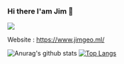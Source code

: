 ### Hi there I'am Jim 👋
![](https://vistr.dev/badge?repo=Jimgeo98.Jimgeo98)


  Website : https://www.jimgeo.ml/

![Anurag's github stats](https://github-readme-stats.vercel.app/api?username=Jimgeo98&theme=vue&show_icons=true)  [![Top Langs](https://github-readme-stats.vercel.app/api/top-langs/?username=Jimgeo98&layout=compact)](https://github.com/anuraghazra/github-readme-stats)

<!--
**Jimgeo98/Jimgeo98** is a ✨ _special_ ✨ repository because its `README.md` (this file) appears on your GitHub profile.

Here are some ideas to get you started:

- 🔭 I’m currently working on ...
- 🌱 I’m currently learning ...
- 👯 I’m looking to collaborate on ...
- 🤔 I’m looking for help with ...
- 💬 Ask me about ...
- 📫 How to reach me: ...
- 😄 Pronouns: ...
- ⚡ Fun fact: ...
-->
